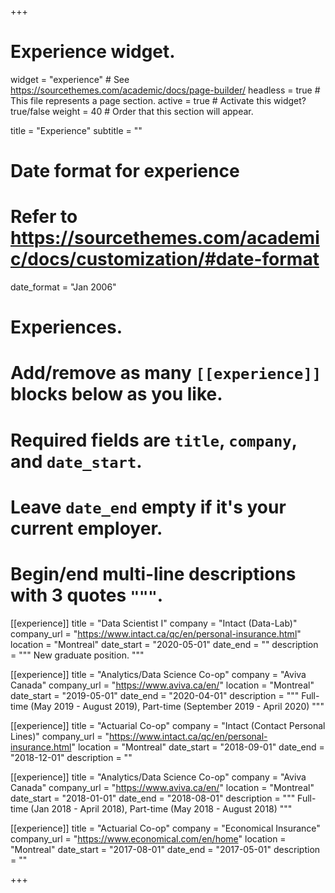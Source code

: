 +++
# Experience widget.
widget = "experience"  # See https://sourcethemes.com/academic/docs/page-builder/
headless = true  # This file represents a page section.
active = true  # Activate this widget? true/false
weight = 40  # Order that this section will appear.

title = "Experience"
subtitle = ""

# Date format for experience
#   Refer to https://sourcethemes.com/academic/docs/customization/#date-format
date_format = "Jan 2006"

# Experiences.
#   Add/remove as many `[[experience]]` blocks below as you like.
#   Required fields are `title`, `company`, and `date_start`.
#   Leave `date_end` empty if it's your current employer.
#   Begin/end multi-line descriptions with 3 quotes `"""`.
[[experience]]
  title = "Data Scientist I"
  company = "Intact (Data-Lab)"
  company_url = "https://www.intact.ca/qc/en/personal-insurance.html"
  location = "Montreal"
  date_start = "2020-05-01"
  date_end = ""
  description = """
  New graduate position.
  """

[[experience]]
  title = "Analytics/Data Science Co-op"
  company = "Aviva Canada"
  company_url = "https://www.aviva.ca/en/"
  location = "Montreal"
  date_start = "2019-05-01"
  date_end = "2020-04-01"
  description = """
  Full-time (May 2019 - August 2019), Part-time (September 2019 - April 2020)
  """

[[experience]]
  title = "Actuarial Co-op"
  company = "Intact (Contact Personal Lines)"
  company_url = "https://www.intact.ca/qc/en/personal-insurance.html"
  location = "Montreal"
  date_start = "2018-09-01"
  date_end = "2018-12-01"
  description = ""

[[experience]]
  title = "Analytics/Data Science Co-op"
  company = "Aviva Canada"
  company_url = "https://www.aviva.ca/en/"
  location = "Montreal"
  date_start = "2018-01-01"
  date_end = "2018-08-01"
  description = """
  Full-time (Jan 2018 - April 2018), Part-time (May 2018 - August 2018)
  """


[[experience]]
  title = "Actuarial Co-op"
  company = "Economical Insurance"
  company_url = "https://www.economical.com/en/home"
  location = "Montreal"
  date_start = "2017-08-01"
  date_end = "2017-05-01"
  description = ""

+++
